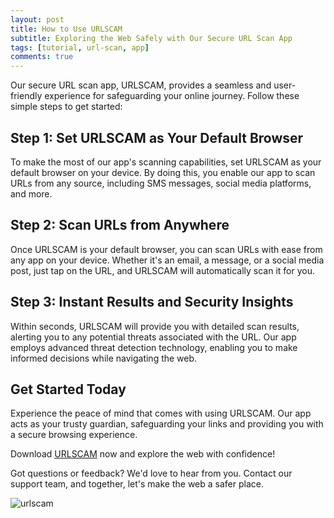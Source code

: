 ```yaml
---
layout: post
title: How to Use URLSCAM
subtitle: Exploring the Web Safely with Our Secure URL Scan App
tags: [tutorial, url-scan, app]
comments: true
---
```


Our secure URL scan app, URLSCAM, provides a seamless and user-friendly experience for safeguarding your online journey. Follow these simple steps to get started:

## Step 1: Set URLSCAM as Your Default Browser

To make the most of our app's scanning capabilities, set URLSCAM as your default browser on your device. By doing this, you enable our app to scan URLs from any source, including SMS messages, social media platforms, and more.

## Step 2: Scan URLs from Anywhere

Once URLSCAM is your default browser, you can scan URLs with ease from any app on your device. Whether it's an email, a message, or a social media post, just tap on the URL, and URLSCAM will automatically scan it for you.

## Step 3: Instant Results and Security Insights

Within seconds, URLSCAM will provide you with detailed scan results, alerting you to any potential threats associated with the URL. Our app employs advanced threat detection technology, enabling you to make informed decisions while navigating the web.

## Get Started Today

Experience the peace of mind that comes with using URLSCAM. Our app acts as your trusty guardian, safeguarding your links and providing you with a secure browsing experience.

Download [URLSCAM](https://play.google.com/store/apps/details?id=com.urlscam.URLscam) now and explore the web with confidence!

Got questions or feedback? We'd love to hear from you. Contact our support team, and together, let's make the web a safer place.


![urlscam](https://github.com/canozal/urlscam-website/assets/47246431/685219c7-4abd-4004-b847-b616d274d890)




